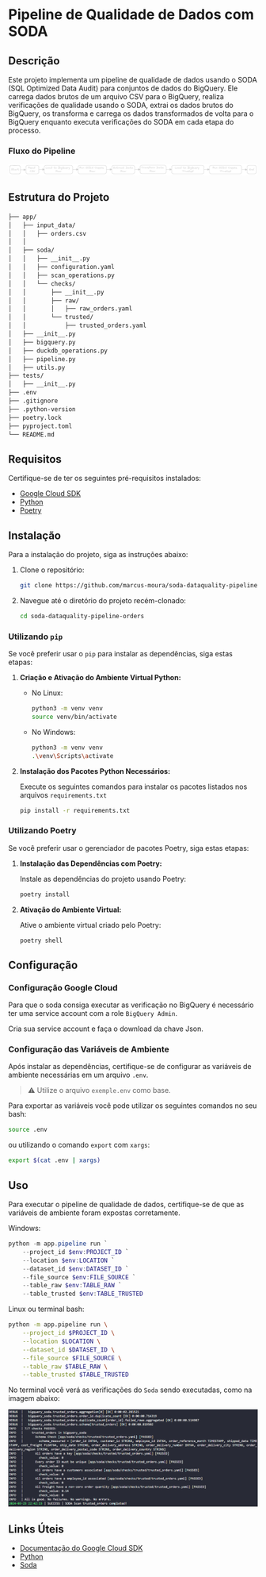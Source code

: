 # Pipeline de Qualidade de Dados com SODA

## Descrição
Este projeto implementa um pipeline de qualidade de dados usando o SODA (SQL Optimized Data Audit) para conjuntos de dados do BigQuery. Ele carrega dados brutos de um arquivo CSV para o BigQuery, realiza verificações de qualidade usando o SODA, extrai os dados brutos do BigQuery, os transforma e carrega os dados transformados de volta para o BigQuery enquanto executa verificações do SODA em cada etapa do processo.

### Fluxo do Pipeline
![alt text](images/fluxo_pipeline.png)

## Estrutura do Projeto

```bash
├── app/
│   ├── input_data/
│   │   ├── orders.csv
│   │
│   ├── soda/
│   │   ├── __init__.py
│   │   ├── configuration.yaml
│   │   ├── scan_operations.py
│   │   └── checks/
│   │       ├── __init__.py
│   │       ├── raw/
│   │       │   ├── raw_orders.yaml
│   │       └── trusted/
│   │           ├── trusted_orders.yaml
│   ├── __init__.py
│   ├── bigquery.py
│   ├── duckdb_operations.py
│   ├── pipeline.py
│   ├── utils.py
├── tests/
│   ├── __init__.py
├── .env
├── .gitignore
├── .python-version
├── poetry.lock
├── pyproject.toml
└── README.md
``````

## Requisitos

Certifique-se de ter os seguintes pré-requisitos instalados:

- [Google Cloud SDK](https://cloud.google.com/sdk)
- [Python](https://www.python.org/)
- [Poetry](https://python-poetry.org/docs/)

## Instalação
Para a instalação do projeto, siga as instruções abaixo:

1. Clone o repositório:

    ```bash
    git clone https://github.com/marcus-moura/soda-dataquality-pipeline-orders.git
    ```
2. Navegue até o diretório do projeto recém-clonado:

    ```bash
    cd soda-dataquality-pipeline-orders
    ```
### Utilizando `pip`

Se você preferir usar o `pip` para instalar as dependências, siga estas etapas:

1. **Criação e Ativação do Ambiente Virtual Python:**

    - No Linux:
        ```bash
        python3 -m venv venv
        source venv/bin/activate
        ```

    - No Windows:
        ```bash
        python3 -m venv venv
        .\venv\Scripts\activate
        ```

2. **Instalação dos Pacotes Python Necessários:**

    Execute os seguintes comandos para instalar os pacotes listados nos arquivos `requirements.txt`

    ```bash
    pip install -r requirements.txt
    ```

### Utilizando Poetry

Se você preferir usar o gerenciador de pacotes Poetry, siga estas etapas:

1. **Instalação das Dependências com Poetry:**

    Instale as dependências do projeto usando Poetry:

    ```bash
    poetry install
    ```

2. **Ativação do Ambiente Virtual:**

    Ative o ambiente virtual criado pelo Poetry:

    ```bash
    poetry shell
    ```

## Configuração
### Configuração Google Cloud
Para que o soda consiga executar as verificação no BigQuery é necessário ter uma service account com a role `BigQuery Admin`.

Cria sua service account e faça o download da chave Json.

### Configuração das Variáveis de Ambiente

Após instalar as dependências, certifique-se de configurar as variáveis de ambiente necessárias em um arquivo ``.env``.

> ⚠️ Utilize o arquivo ``exemple.env`` como base.

Para exportar as variáveis você pode utilizar os seguintes comandos no seu bash:

```bash
source .env
```

ou utilizando o comando `export` com `xargs`:

```bash
export $(cat .env | xargs)
```

## Uso

Para executar o pipeline de qualidade de dados, certifique-se de que as variáveis de ambiente foram expostas corretamente.

Windows:
```powershell
python -m app.pipeline run `
    --project_id $env:PROJECT_ID `
    --location $env:LOCATION `
    --dataset_id $env:DATASET_ID `
    --file_source $env:FILE_SOURCE `
    --table_raw $env:TABLE_RAW `
    --table_trusted $env:TABLE_TRUSTED
```
Linux ou terminal bash:
```bash
python -m app.pipeline run \
    --project_id $PROJECT_ID \
    --location $LOCATION \
    --dataset_id $DATASET_ID \
    --file_source $FILE_SOURCE \
    --table_raw $TABLE_RAW \
    --table_trusted $TABLE_TRUSTED
```

No terminal você verá as verificações do ``Soda`` sendo executadas, como na imagem abaixo:

![alt text](images/soda_scan.png)

## Links Úteis

- [Documentação do Google Cloud SDK](https://cloud.google.com/sdk)
- [Python](https://www.python.org/)
- [Soda](https://docs.soda.io/)

